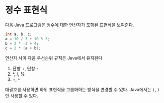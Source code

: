# 정수 표현식

다음 Java 프로그램은 정수에 대한 연산자가 포함된 표현식을 보여준다.

```java
int a, b, c;
a = 10 / 3 + 10 % 3;
b = 2 * -3 + 4;
c = 2 * (a + b);
```

연산자 사이 다음 우선순위 규칙은 Java에서 유지된다
1. 단항 +, 단항 -
2. *, /, %
3. +, -

대괄호를 사용하면 하위 표현식을 그룹화하는 방식을 변경할 수 있다. Java에서는 `(`, `)`만 사용할 수 있다.
